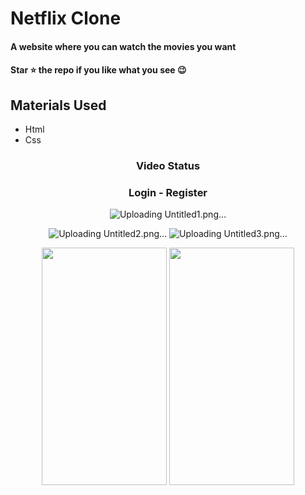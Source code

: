 <div><h1>Netflix Clone</h1></div>
<h4>A website where you can watch the movies you want</h4>
 <h4>Star ⭐ the repo if you like what you see 😉 </h4>
 <div>
 <h2>Materials Used</h2>
 <ul>
   <li>Html</li>
   <li>Css</li>
 </ul>  
 </di>
 

<div align='center'><h3>Video Status</h3></div>
<div align='center'>
 
 <div align='center'><h3>Login - Register</h3></div>
 <div align='center'>

![Uploading Untitled1.png…]()

![Uploading Untitled2.png…]()
![Uploading Untitled3.png…]()

<img height='380' width='200' src="https://user-images.githubusercontent.com/56825677/160231420-73473029-a344-4e05-880b-f249fb8310f4.png"> </img>
<img height='380' width='200' src="https://user-images.githubusercontent.com/56825677/160231423-3ae9342a-ade4-418f-b572-fc0b863429ca.png"> </img>
</div>



  
</div>





